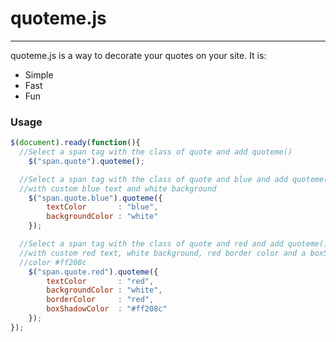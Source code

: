 <h1>quoteme.js</h1>
<hr/>
<p>
quoteme.js is a way to decorate your quotes on your site. It is:
</p>
<ul>
 <li>Simple</li>
 <li>Fast</li>
 <li>Fun</li>
</ul>

<h3>Usage</h3>

```javascript
$(document).ready(function(){
  //Select a span tag with the class of quote and add quoteme()
    $("span.quote").quoteme();

  //Select a span tag with the class of quote and blue and add quoteme() 
  //with custom blue text and white background
    $("span.quote.blue").quoteme({
        textColor       : "blue",
        backgroundColor : "white"
    });

  //Select a span tag with the class of quote and red and add quoteme() 
  //with custom red text, white background, red border color and a boxShadow 
  //color #ff208c
    $("span.quote.red").quoteme({
        textColor       : "red",
        backgroundColor : "white",
        borderColor     : "red",
        boxShadowColor  : "#ff208c"
    });
});
```
